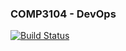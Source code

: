 ### COMP3104 - DevOps
[![Build Status](https://travis-ci.com/vozor/week05_comp3104_lab_exec.svg?branch=master)](https://travis-ci.com/vozor/week05_comp3104_lab_exec)
